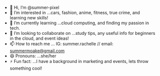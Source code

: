 - 👋 Hi, I’m @summer-pixel
- 👀 I’m interested in ...cars, fashion, anime, fitness, true crime, and learning new skills!
- 🌱 I’m currently learning ...cloud computing, and finding my passion in tech.
- 💞️ I’m looking to collaborate on ...study tips, any useful info for beginners in the cloud, and event ideas!
- 📫 How to reach me ... IG: summer.rachelle // email: summermoake@gmail.com
- 😄 Pronouns: ...she/her
- ⚡ Fun fact: ...I have a background in marketing and events, lets throw something cool!

<!---
summer-pixel/summer-pixel is a ✨ special ✨ repository because its `README.md` (this file) appears on your GitHub profile.
You can click the Preview link to take a look at your changes.
--->
